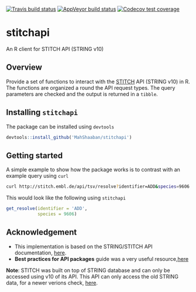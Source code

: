 [![Travis build status](https://travis-ci.org/MahShaaban/stitchapi.svg?branch=master)](https://travis-ci.org/MahShaaban/stitchapi)
[![AppVeyor build status](https://ci.appveyor.com/api/projects/status/github/MahShaaban/stitchapi?branch=master&svg=true)](https://ci.appveyor.com/project/MahShaaban/stitchapi)
[![Codecov test coverage](https://codecov.io/gh/MahShaaban/stitchapi/branch/master/graph/badge.svg)](https://codecov.io/gh/MahShaaban/stitchapi?branch=master)

# stitchapi

An R client for STITCH API (STRING v10)

## Overview

Provide a set of functions to interact with the 
[STITCH](http://stitch.embl.de) API (STRING v10) in R.
The functions are organized a round the API request types. The query parameters
are checked and the output is returned in a `tibble`.

## Installing `stitchapi`

The package can be installed using `devtools`

```r
devtools::install_github('MahShaaban/stitchapi')
```

## Getting started

A simple example to show how the package works is to contrast with an example query using `curl`

```bash
curl http://stitch.embl.de/api/tsv/resolve?identifier=ADD&species=9606
```

This would look like the following using `stitchapi`

```r
get_resolve(identifier = 'ADD',
            species = 9606)
```

## Acknowledgement

* This implementation is based on the STRING/STITCH API documentation, [here](http://stitch.embl.de/cgi/help.pl?UserId=qZfIPe69o9b4&sessionId=9MtGdB15CK8v).
* **Best practices for API packages** guide was a very useful resource,[here](https://cran.r-project.org/web/packages/httr/vignettes/api-packages.html)

**Note**: STITCH was built on top of STRING database and can only be accessed 
using v10 of its API. This API can only access the old STRING data, for a newer
verions check, [here](https://github.com/MahShaaban/stringapi).
